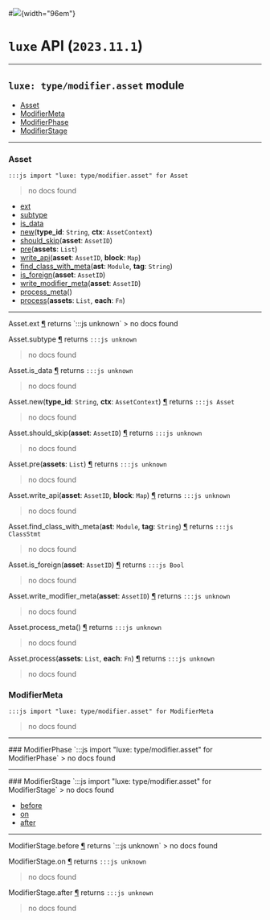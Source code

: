 #![](../../../../../../images/luxe-dark.svg){width="96em"}

# `luxe` API (`2023.11.1`)  


---

## `luxe: type/modifier.asset` module

- [Asset](#asset)   
- [ModifierMeta](#modifiermeta)   
- [ModifierPhase](#modifierphase)   
- [ModifierStage](#modifierstage)   

---

### Asset
`:::js import "luxe: type/modifier.asset" for Asset`
> no docs found

- [ext](#Asset.ext)
- [subtype](#Asset.subtype)
- [is_data](#Asset.is_data)
- [new](#Asset.new+2)(**type_id**: `String`, **ctx**: `AssetContext`)
- [should_skip](#Asset.should_skip)(**asset**: `AssetID`)
- [pre](#Asset.pre)(**assets**: `List`)
- [write_api](#Asset.write_api+2)(**asset**: `AssetID`, **block**: `Map`)
- [find_class_with_meta](#Asset.find_class_with_meta+2)(**ast**: `Module`, **tag**: `String`)
- [is_foreign](#Asset.is_foreign)(**asset**: `AssetID`)
- [write_modifier_meta](#Asset.write_modifier_meta)(**asset**: `AssetID`)
- [process_meta](#Asset.process_meta)()
- [process](#Asset.process+2)(**assets**: `List`, **each**: `Fn`)

<hr/>
<endpoint module="luxe: type/modifier.asset" class="Asset" signature="ext"></endpoint>
<signature id="Asset.ext">Asset.ext
<a class="headerlink" href="#Asset.ext" title="Permanent link">¶</a></signature>
<span class='api_ret'>returns</span> `:::js unknown`
> no docs found   

<endpoint module="luxe: type/modifier.asset" class="Asset" signature="subtype"></endpoint>
<signature id="Asset.subtype">Asset.subtype
<a class="headerlink" href="#Asset.subtype" title="Permanent link">¶</a></signature>
<span class='api_ret'>returns</span> `:::js unknown`
> no docs found   

<endpoint module="luxe: type/modifier.asset" class="Asset" signature="is_data"></endpoint>
<signature id="Asset.is_data">Asset.is_data
<a class="headerlink" href="#Asset.is_data" title="Permanent link">¶</a></signature>
<span class='api_ret'>returns</span> `:::js unknown`
> no docs found   

<endpoint module="luxe: type/modifier.asset" class="Asset" signature="new(type_id : String, ctx : AssetContext)"></endpoint>
<signature id="Asset.new+2">Asset.new(**type_id**: `String`, **ctx**: `AssetContext`)
<a class="headerlink" href="#Asset.new+2" title="Permanent link">¶</a></signature>
<span class='api_ret'>returns</span> `:::js Asset`
> no docs found   

<endpoint module="luxe: type/modifier.asset" class="Asset" signature="should_skip(asset : AssetID)"></endpoint>
<signature id="Asset.should_skip">Asset.should_skip(**asset**: `AssetID`)
<a class="headerlink" href="#Asset.should_skip" title="Permanent link">¶</a></signature>
<span class='api_ret'>returns</span> `:::js unknown`
> no docs found   

<endpoint module="luxe: type/modifier.asset" class="Asset" signature="pre(assets : List)"></endpoint>
<signature id="Asset.pre">Asset.pre(**assets**: `List`)
<a class="headerlink" href="#Asset.pre" title="Permanent link">¶</a></signature>
<span class='api_ret'>returns</span> `:::js unknown`
> no docs found   

<endpoint module="luxe: type/modifier.asset" class="Asset" signature="write_api(asset : AssetID, block : Map)"></endpoint>
<signature id="Asset.write_api+2">Asset.write_api(**asset**: `AssetID`, **block**: `Map`)
<a class="headerlink" href="#Asset.write_api+2" title="Permanent link">¶</a></signature>
<span class='api_ret'>returns</span> `:::js unknown`
> no docs found   

<endpoint module="luxe: type/modifier.asset" class="Asset" signature="find_class_with_meta(ast : Module, tag : String)"></endpoint>
<signature id="Asset.find_class_with_meta+2">Asset.find_class_with_meta(**ast**: `Module`, **tag**: `String`)
<a class="headerlink" href="#Asset.find_class_with_meta+2" title="Permanent link">¶</a></signature>
<span class='api_ret'>returns</span> `:::js ClassStmt`
> no docs found   

<endpoint module="luxe: type/modifier.asset" class="Asset" signature="is_foreign(asset : AssetID)"></endpoint>
<signature id="Asset.is_foreign">Asset.is_foreign(**asset**: `AssetID`)
<a class="headerlink" href="#Asset.is_foreign" title="Permanent link">¶</a></signature>
<span class='api_ret'>returns</span> `:::js Bool`
> no docs found   

<endpoint module="luxe: type/modifier.asset" class="Asset" signature="write_modifier_meta(asset : AssetID)"></endpoint>
<signature id="Asset.write_modifier_meta">Asset.write_modifier_meta(**asset**: `AssetID`)
<a class="headerlink" href="#Asset.write_modifier_meta" title="Permanent link">¶</a></signature>
<span class='api_ret'>returns</span> `:::js unknown`
> no docs found   

<endpoint module="luxe: type/modifier.asset" class="Asset" signature="process_meta()"></endpoint>
<signature id="Asset.process_meta">Asset.process_meta()
<a class="headerlink" href="#Asset.process_meta" title="Permanent link">¶</a></signature>
<span class='api_ret'>returns</span> `:::js unknown`
> no docs found   

<endpoint module="luxe: type/modifier.asset" class="Asset" signature="process(assets : List, each : Fn)"></endpoint>
<signature id="Asset.process+2">Asset.process(**assets**: `List`, **each**: `Fn`)
<a class="headerlink" href="#Asset.process+2" title="Permanent link">¶</a></signature>
<span class='api_ret'>returns</span> `:::js unknown`
> no docs found   

### ModifierMeta
`:::js import "luxe: type/modifier.asset" for ModifierMeta`
> no docs found


<hr/>
### ModifierPhase
`:::js import "luxe: type/modifier.asset" for ModifierPhase`
> no docs found


<hr/>
### ModifierStage
`:::js import "luxe: type/modifier.asset" for ModifierStage`
> no docs found

- [before](#ModifierStage.before)
- [on](#ModifierStage.on)
- [after](#ModifierStage.after)

<hr/>
<endpoint module="luxe: type/modifier.asset" class="ModifierStage" signature="before"></endpoint>
<signature id="ModifierStage.before">ModifierStage.before
<a class="headerlink" href="#ModifierStage.before" title="Permanent link">¶</a></signature>
<span class='api_ret'>returns</span> `:::js unknown`
> no docs found   

<endpoint module="luxe: type/modifier.asset" class="ModifierStage" signature="on"></endpoint>
<signature id="ModifierStage.on">ModifierStage.on
<a class="headerlink" href="#ModifierStage.on" title="Permanent link">¶</a></signature>
<span class='api_ret'>returns</span> `:::js unknown`
> no docs found   

<endpoint module="luxe: type/modifier.asset" class="ModifierStage" signature="after"></endpoint>
<signature id="ModifierStage.after">ModifierStage.after
<a class="headerlink" href="#ModifierStage.after" title="Permanent link">¶</a></signature>
<span class='api_ret'>returns</span> `:::js unknown`
> no docs found   

